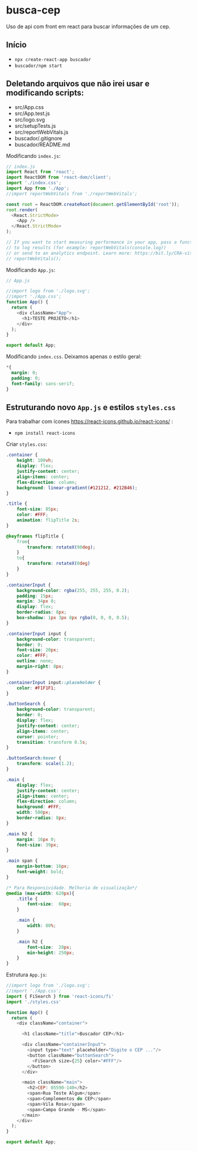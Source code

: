 # busca-cep
Uso de api com front em react para buscar informações de um cep.

## Início
- ``npx create-react-app buscador``
- ``buscador/npm start``

## Deletando arquivos que não irei usar e modificando scripts:
- src/App.css
- src/App.test.js
- src/logo.svg
- src/setupTests.js
- src/reportWebVitals.js
- buscador/.gitignore
- buscador/README.md

Modificando ``index.js``:

```javascript
// index.js
import React from 'react';
import ReactDOM from 'react-dom/client';
import './index.css';
import App from './App';
//import reportWebVitals from './reportWebVitals';

const root = ReactDOM.createRoot(document.getElementById('root'));
root.render(
  <React.StrictMode>
    <App />
  </React.StrictMode>
);

// If you want to start measuring performance in your app, pass a function
// to log results (for example: reportWebVitals(console.log))
// or send to an analytics endpoint. Learn more: https://bit.ly/CRA-vitals
// reportWebVitals();
```

Modificando ``App.js``:

```javascript
// App.js

//import logo from './logo.svg';
//import './App.css';
function App() {
  return (
    <div className="App">
      <h1>TESTE PROJETO</h1>
    </div>
  );
}

export default App;
```

Modificando ``index.css``. Deixamos apenas o estilo geral:

```css
*{
  margin: 0;
  padding: 0;
  font-family: sans-serif;
}
```

## Estruturando novo ``App.js`` e estilos ``styles.css``

Para trabalhar com ícones https://react-icons.github.io/react-icons/ :

- ``npm install react-icons``

Criar ``styles.css``:

```css
.container {
    height: 100vh;
    display: flex;
    justify-content: center;
    align-items: center;
    flex-direction: column;
    background: linear-gradient(#121212, #212B46);
}

.title {
    font-size: 85px;
    color: #FFF;
    animation: flipTitle 2s;
}

@keyframes flipTitle {
    from{
        transform: rotateX(90deg);
    }
    to{
        transform: rotateX(0deg)
    }
}

.containerInput {
    background-color: rgba(255, 255, 255, 0.2);
    padding: 15px;
    margin: 34px 0;
    display: flex;
    border-radius: 8px;
    box-shadow: 1px 3px 8px rgba(0, 0, 0, 0.5);
}

.containerInput input {
    background-color: transparent;
    border: 0;
    font-size: 20px;
    color: #FFF;
    outline: none;
    margin-right: 8px;
}

.containerInput input::placeholder {
    color: #F1F1F1;
}

.buttonSearch {
    background-color: transparent;
    border: 0;
    display: flex;
    justify-content: center;
    align-items: center;
    cursor: pointer;
    transition: transform 0.5s;
}

.buttonSearch:hover {
    transform: scale(1.2);
}

.main {
    display: flex;
    justify-content: center;
    align-items: center;
    flex-direction: column;
    background: #FFF;
    width: 500px;
    border-radius: 8px;
}

.main h2 {
    margin: 16px 0;
    font-size: 39px;
}

.main span {
    margin-bottom: 16px;
    font-weight: bold;
}

/* Para Responsividade. Melhoria de visualização*/
@media (max-width: 620px){
    .title {
        font-size:  60px;
    }

    .main {
        width: 80%;
    }

    .main h2 {
        font-size:  28px;
        min-height: 250px;
    }
}
```

Estrutura ``App.js``:

```javascript
//import logo from './logo.svg';
//import './App.css';
import { FiSearch } from 'react-icons/fi'
import './styles.css'

function App() {
  return (
    <div className="container">

      <h1 className="title">Buscador CEP</h1>

      <div className="containerInput">
        <input type="text" placeholder="Digite o CEP ..."/>
        <button className="buttonSearch">
          <FiSearch size={25} color="#FFF"/>
        </button>
      </div>

      <main className="main">
        <h2>CEP: 05590-140</h2>
        <span>Rua Teste Algum</span>
        <span>Complementos do CEP</span>
        <span>Vila Rosa</span>
        <span>Campo Grande - MS</span>
      </main>
    </div>
  );
}

export default App;
```